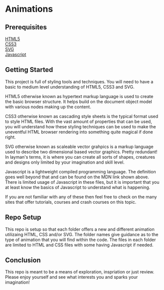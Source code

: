 <h1>Animations</h1>
<h2>Prerequisites</h2>
<a href="https://developer.mozilla.org/en-US/docs/Web/Guide/HTML/HTML5">HTML5</a></br>
<a href="https://developer.mozilla.org/en-US/docs/Archive/CSS3">CSS3</a></br>
<a href="https://developer.mozilla.org/en-US/docs/Web/SVG">SVG</a></br>
<a href="https://developer.mozilla.org/en-US/docs/Web/JavaScript">Javascript</a></br>

<h2>Getting Started</h2>
<p>
This project is full of styling tools and techniques. You will need to have a basic to medium level understanding of HTML5, CSS3 and SVG. 
</p>
<p>
HTML5 otherwise known as hypertext markup language is used to create the basic browser structure. It helps build on the document object model with various nodes making up the content. 
</p>
<p>
CSS3 otherwise known as cascading style sheets is the typical format used to style HTML files. With the vast amount of properties that can be used, you will understand how these styling techniques can be used to make the uneventful HTML browser rendering into something quite magical if done right. 
</p>
<p>
SVG otherwise known as scaleable vector grahpics is a markup language used to describe two dimensional based vector graphics. Pretty redundant! In layman's terms, it is where you can create all sorts of shapes, creatures and designs only limited by your imagination and skill level.
</p>
<p>
Javascript is a lightweight compiled programming language. The definition goes well beyond that and can be found on the MDN link shown above. There is limited usage of Javascript in these files, but it is important that you at least know the basics of Javascript to understand what is happening.
</p>
<p>
If you are not familiar with any of these then feel free to check on the many sites that offer tutorials, courses and crash courses on this topic.
</p>
<h2>Repo Setup</h2>
<p>
This repo is setup so that each folder offers a new and different animation utilizaing HTML, CSS and/or SVG. The folder names give guidance as to the type of animation that you will find within the code. The files in each folder are limited to HTML and CSS files with some having Javascript if needed. 
</p>
<h2>Conclusion</h2>
<p>
This repo is meant to be a means of exploration, inspriation or just review. Please enjoy yourself and see what interests you and sparks your imagination!
</p>
